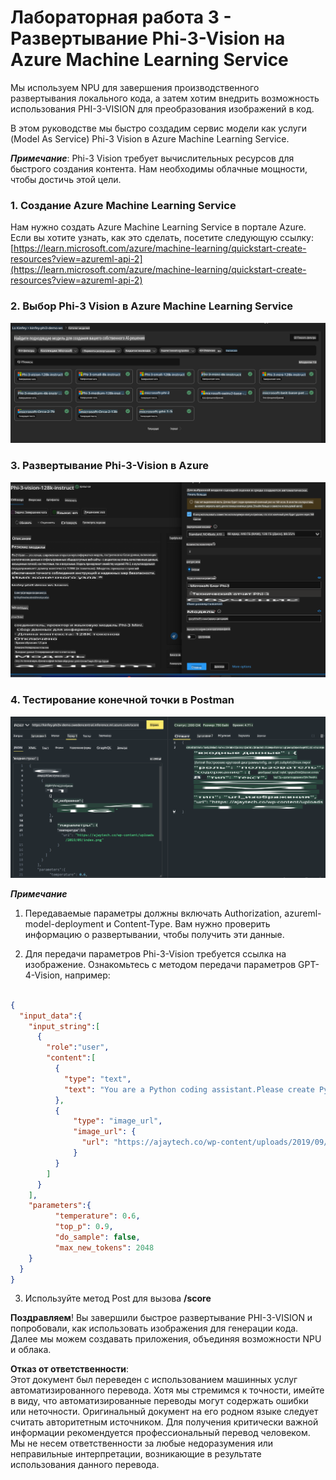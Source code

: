 # **Лабораторная работа 3 - Развертывание Phi-3-Vision на Azure Machine Learning Service**

Мы используем NPU для завершения производственного развертывания локального кода, а затем хотим внедрить возможность использования PHI-3-VISION для преобразования изображений в код.

В этом руководстве мы быстро создадим сервис модели как услуги (Model As Service) Phi-3 Vision в Azure Machine Learning Service.

***Примечание***: Phi-3 Vision требует вычислительных ресурсов для быстрого создания контента. Нам необходимы облачные мощности, чтобы достичь этой цели.

### **1. Создание Azure Machine Learning Service**

Нам нужно создать Azure Machine Learning Service в портале Azure. Если вы хотите узнать, как это сделать, посетите следующую ссылку: [https://learn.microsoft.com/azure/machine-learning/quickstart-create-resources?view=azureml-api-2](https://learn.microsoft.com/azure/machine-learning/quickstart-create-resources?view=azureml-api-2)

### **2. Выбор Phi-3 Vision в Azure Machine Learning Service**

![Каталог](../../../../../../../../../translated_images/vison_catalog.e04e9e5f2b6ff115fff30e793e54e617da07251c7b192e1a68e6b050917f45aa.ru.png)

### **3. Развертывание Phi-3-Vision в Azure**

![Развертывание](../../../../../../../../../translated_images/vision_deploy.c0582d08b5d49675c643f3bedc04ae106957304f3cd4702406fa08bea80ba213.ru.png)

### **4. Тестирование конечной точки в Postman**

![Тестирование](../../../../../../../../../translated_images/vision_test.fb4ff33607077153c7b5dcf37648dc5a9cb550824aeba89963e6b270314fc554.ru.png)

***Примечание***

1. Передаваемые параметры должны включать Authorization, azureml-model-deployment и Content-Type. Вам нужно проверить информацию о развертывании, чтобы получить эти данные.

2. Для передачи параметров Phi-3-Vision требуется ссылка на изображение. Ознакомьтесь с методом передачи параметров GPT-4-Vision, например:

```json

{
  "input_data":{
    "input_string":[
      {
        "role":"user",
        "content":[ 
          {
            "type": "text",
            "text": "You are a Python coding assistant.Please create Python code for image "
          },
          {
              "type": "image_url",
              "image_url": {
                "url": "https://ajaytech.co/wp-content/uploads/2019/09/index.png"
              }
          }
        ]
      }
    ],
    "parameters":{
          "temperature": 0.6,
          "top_p": 0.9,
          "do_sample": false,
          "max_new_tokens": 2048
    }
  }
}

```

3. Используйте метод Post для вызова **/score**

**Поздравляем**! Вы завершили быстрое развертывание PHI-3-VISION и попробовали, как использовать изображения для генерации кода. Далее мы можем создавать приложения, объединяя возможности NPU и облака.

**Отказ от ответственности**:  
Этот документ был переведен с использованием машинных услуг автоматизированного перевода. Хотя мы стремимся к точности, имейте в виду, что автоматизированные переводы могут содержать ошибки или неточности. Оригинальный документ на его родном языке следует считать авторитетным источником. Для получения критически важной информации рекомендуется профессиональный перевод человеком. Мы не несем ответственности за любые недоразумения или неправильные интерпретации, возникающие в результате использования данного перевода.